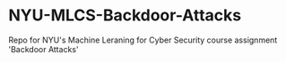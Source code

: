# NYU-MLCS-Backdoor-Attacks
 Repo for NYU's Machine Leraning for Cyber Security course assignment 'Backdoor Attacks'
